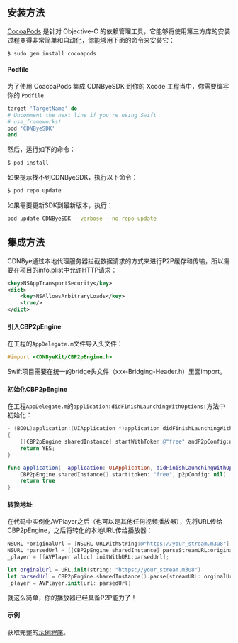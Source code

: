 
## 安装方法

[CocoaPods](https://cocoapods.org/) 是针对 Objective-C 的依赖管理工具，它能够将使用第三方库的安装过程变得非常简单和自动化，你能够用下面的命令来安装它：

```bash
$ sudo gem install cocoapods
```

#### Podfile

为了使用 CoacoaPods 集成 CDNByeSDK 到你的 Xcode 工程当中，你需要编写你的 `Podfile`
```ruby
target 'TargetName' do
# Uncomment the next line if you're using Swift
# use_frameworks!
pod 'CDNByeSDK'
end
```

然后，运行如下的命令：
```bash
$ pod install
```

如果提示找不到CDNByeSDK，执行以下命令：
```bash
$ pod repo update
```

如果需要更新SDK到最新版本，执行：
```bash
pod update CDNByeSDK --verbose --no-repo-update
```

## 集成方法
CDNBye通过本地代理服务器拦截数据请求的方式来进行P2P缓存和传输，所以需要在项目的info.plist中允许HTTP请求：
```xml
<key>NSAppTransportSecurity</key>
<dict>
    <key>NSAllowsArbitraryLoads</key>
    <true/>
</dict>
```

#### 引入CBP2pEngine
在工程的`AppDelegate.m`文件导入头文件：
```objectivec
#import <CDNByeKit/CBP2pEngine.h>
```

Swift项目需要在统一的bridge头文件（xxx-Bridging-Header.h）里面import。

#### 初始化CBP2pEngine
在工程`AppDelegate.m`的`application:didFinishLaunchingWithOptions:`方法中初始化：
```objectivec
- (BOOL)application:(UIApplication *)application didFinishLaunchingWithOptions:(NSDictionary *)launchOptions
{
    [[CBP2pEngine sharedInstance] startWithToken:@"free" andP2pConfig:nil];
    return YES;
}
```
```swift
func application(_ application: UIApplication, didFinishLaunchingWithOptions launchOptions: [UIApplication.LaunchOptionsKey: Any]?) -> Bool {
    CBP2pEngine.sharedInstance().start(token: "free", p2pConfig: nil)
    return true
}
```
#### 转换地址
在代码中实例化AVPlayer之后（也可以是其他任何视频播放器），先将URL传给CBP2pEngine，之后将转化的本地URL传给播放器：
```objectivec
NSURL *originalUrl = [NSURL URLWithString:@"https://your_stream.m3u8"];
NSURL *parsedUrl = [[CBP2pEngine sharedInstance] parseStreamURL:originalUrl];
_player = [[AVPlayer alloc] initWithURL:parsedUrl];
```
```swift
let orginalUrl = URL.init(string: "https://your_stream.m3u8")
let parsedUrl = CBP2pEngine.sharedInstance().parse(streamURL: orginalUrl!)
_player = AVPlayer.init(url: parsedUrl)
```
就这么简单，你的播放器已经具备P2P能力了！

#### 示例
获取完整的[示例程序](https://github.com/cdnbye/ios-p2p-engine)。